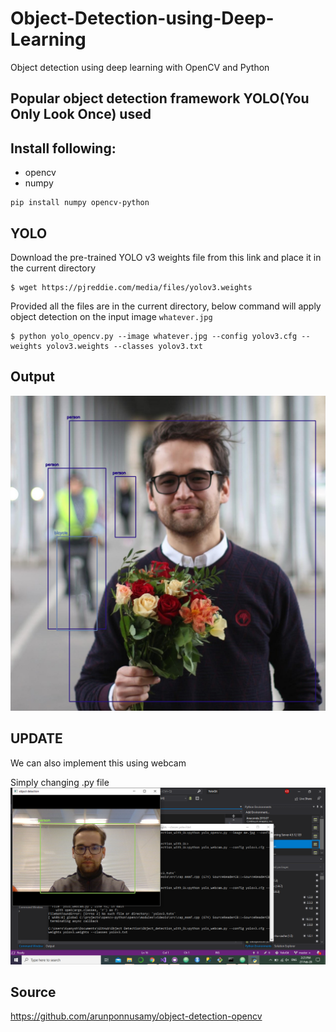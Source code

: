 # Object-Detection-using-Deep-Learning
Object detection using deep learning with OpenCV and Python

## Popular object detection framework YOLO(You Only Look Once) used
## Install following:
- opencv
- numpy

```
pip install numpy opencv-python
```

## YOLO
Download the pre-trained YOLO v3 weights file from this link and place it in the current directory
```
$ wget https://pjreddie.com/media/files/yolov3.weights
```
Provided all the files are in the current directory, below command will apply object detection on the input image ``whatever.jpg``

```
$ python yolo_opencv.py --image whatever.jpg --config yolov3.cfg --weights yolov3.weights --classes yolov3.txt
```

## Output
![Object_detection](object_detection.png)

## UPDATE
We can also implement this using webcam

Simply changing .py file
![Object_detection2](webcam.png)


## Source
https://github.com/arunponnusamy/object-detection-opencv


